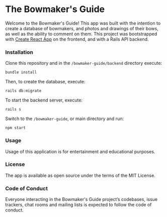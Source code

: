 # The Bowmaker's Guide

Welcome to the Bowmaker's Guide! This app was built with the intention to create a database of bowmakers, and photos and drawings of their bows, as well as the ability to comment on them. This project was bootstrapped with [Create React App](https://github.com/facebook/create-react-app) on the frontend, and with a Rails API backend.

### Installation

Clone this repository and in the `/bowmaker-guide/backend` directory execute:

`bundle install`

Then, to create the database, execute:

`rails db:migrate`

To start the backend server, execute:

`rails s`

Switch to the `/bowmaker-guide`, or main directory and run:

`npm start`

### Usage

Usage of this application is for entertainment and educational purposes.

### License

The app is available as open source under the terms of the MIT License.

### Code of Conduct

Everyone interacting in the Bowmaker's Guide project’s codebases, issue trackers, chat rooms and mailing lists is expected to follow the code of conduct.